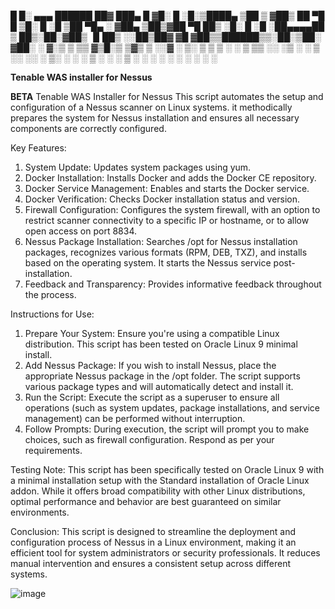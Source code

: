 
 █     █░ ▄▄▄        ██████  ██▓ ███▄    █ 
▓█░ █ ░█░▒████▄    ▒██    ▒ ▓██▒ ██ ▀█   █ 
▒█░ █ ░█ ▒██  ▀█▄  ░ ▓██▄   ▒██▒▓██  ▀█ ██▒
░█░ █ ░█ ░██▄▄▄▄██   ▒   ██▒░██░▓██▒  ▐▌██▒
░░██▒██▓  ▓█   ▓██▒▒██████▒▒░██░▒██░   ▓██░
░ ▓░▒ ▒   ▒▒   ▓▒█░▒ ▒▓▒ ▒ ░░▓  ░ ▒░   ▒ ▒ 
  ▒ ░ ░    ▒   ▒▒ ░░ ░▒  ░ ░ ▒ ░░ ░░   ░ ▒░
  ░   ░    ░   ▒   ░  ░  ░   ▒ ░   ░   ░ ░ 
    ░          ░  ░      ░   ░           ░ 
    
****Tenable WAS installer for Nessus****

**BETA** Tenable WAS Installer for Nessus
This script automates the setup and configuration of a Nessus scanner on Linux systems. it methodically prepares the system for Nessus installation and ensures all necessary components are correctly configured.

Key Features:
1.	System Update: Updates system packages using yum.
2.	Docker Installation: Installs Docker and adds the Docker CE repository.
3.	Docker Service Management: Enables and starts the Docker service.
4.	Docker Verification: Checks Docker installation status and version.
5.	Firewall Configuration: Configures the system firewall, with an option to restrict scanner connectivity to a specific IP or hostname, or to allow open access on port 8834.
6.	Nessus Package Installation: Searches /opt for Nessus installation packages, recognizes various formats (RPM, DEB, TXZ), and installs based on the operating system. It starts the Nessus service post-installation.
7.	Feedback and Transparency: Provides informative feedback throughout the process.

Instructions for Use:
1.	Prepare Your System: Ensure you're using a compatible Linux distribution. This script has been tested on Oracle Linux 9 minimal install.
2.	Add Nessus Package: If you wish to install Nessus, place the appropriate Nessus package in the /opt folder. The script supports various package types and will automatically detect and install it.
3.	Run the Script: Execute the script as a superuser to ensure all operations (such as system updates, package installations, and service management) can be performed without interruption.
4.	Follow Prompts: During execution, the script will prompt you to make choices, such as firewall configuration. Respond as per your requirements.

Testing Note:
This script has been specifically tested on Oracle Linux 9 with a minimal installation setup with the Standard installation of Oracle Linux addon. While it offers broad compatibility with other Linux distributions, optimal performance and behavior are best guaranteed on similar environments.

 

Conclusion:
This script is designed to streamline the deployment and configuration process of Nessus in a Linux environment, making it an efficient tool for system administrators or security professionals. It reduces manual intervention and ensures a consistent setup across different systems.


![image](https://github.com/jurulz/WASIN/assets/60669313/d73acdc6-b35d-457e-b56b-c6095130e6f7)
